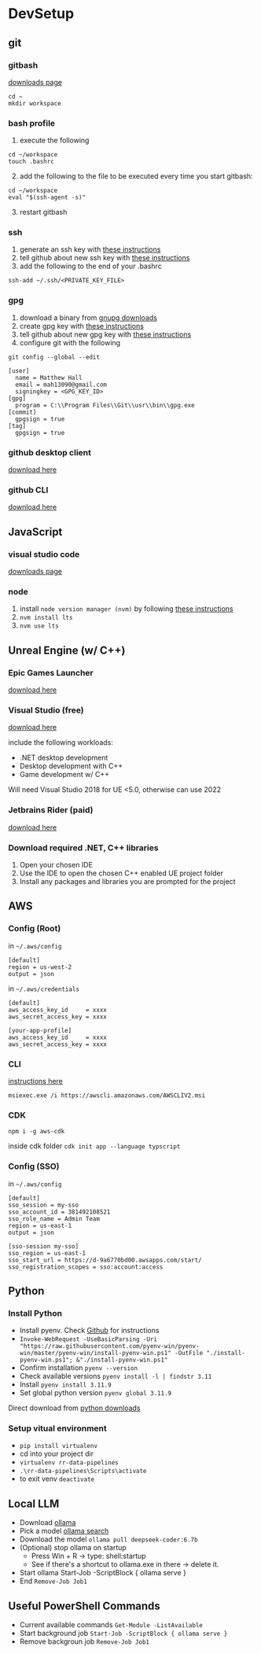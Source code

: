 # DevSetup

## git
### gitbash
[downloads page](https://git-scm.com/download/win)
```
cd ~
mkdir workspace
```

### bash profile
1. execute the following
```
cd ~/workspace
touch .bashrc
```
2. add the following to the file to be executed every time you start gitbash:
```
cd ~/workspace
eval "$(ssh-agent -s)"
```
3. restart gitbash

### ssh
1. generate an ssh key with [these instructions](https://docs.github.com/en/authentication/connecting-to-github-with-ssh/generating-a-new-ssh-key-and-adding-it-to-the-ssh-agent)
2. tell github about new ssh key with [these instructions](https://docs.github.com/en/authentication/connecting-to-github-with-ssh/adding-a-new-ssh-key-to-your-github-account)
3. add the following to the end of your .bashrc
```
ssh-add ~/.ssh/<PRIVATE_KEY_FILE>
```

### gpg
1. download a binary from [gnupg downloads](https://www.gnupg.org/download/)
2. create gpg key with [these instructions](https://docs.github.com/en/authentication/managing-commit-signature-verification/generating-a-new-gpg-key)
3. tell github about new gpg key with [these instructions](https://docs.github.com/en/authentication/managing-commit-signature-verification/telling-git-about-your-signing-key#telling-git-about-your-gpg-key-1)
4. configure git with the following
```
git config --global --edit
```
```
[user]
  name = Matthew Hall
  email = mah13090@gmail.com
  signingkey = <GPG_KEY_ID>
[gpg]
  program = C:\\Program Files\\Git\\usr\\bin\\gpg.exe
[commit]
  gpgsign = true
[tag]
  gpgsign = true
```

### github desktop client
[download here](https://desktop.github.com/)

### github CLI
[download here](https://cli.github.com/)

## JavaScript
### visual studio code
[downloads page](https://code.visualstudio.com/download)

### node
1. install `node version manager (nvm)` by following [these instructions](https://github.com/coreybutler/nvm-windows/releases)
2. `nvm install lts`
3. `nvm use lts`

## Unreal Engine (w/ C++)
### Epic Games Launcher
[download here](https://store.epicgames.com/en-US/download)

### Visual Studio (free)
[download here](https://visualstudio.microsoft.com/downloads/)

include the following workloads:
- .NET desktop development
- Desktop development with C++
- Game development w/ C++

Will need Visual Studio 2018 for UE <5.0, otherwise can use 2022

### Jetbrains Rider (paid)
[download here](https://www.jetbrains.com/rider/download)

### Download required .NET, C++ libraries
1. Open your chosen IDE
2. Use the IDE to open the chosen C++ enabled UE project folder
3. Install any packages and libraries you are prompted for the project

## AWS
### Config (Root)
in `~/.aws/config`
```
[default]
region = us-west-2
output = json
```
in `~/.aws/credentials`
```
[default]
aws_access_key_id     = xxxx
aws_secret_access_key = xxxx

[your-app-profile]
aws_access_key_id     = xxxx
aws_secret_access_key = xxxx
```

### CLI
[instructions here](https://docs.aws.amazon.com/cli/latest/userguide/getting-started-install.html)

`msiexec.exe /i https://awscli.amazonaws.com/AWSCLIV2.msi`

### CDK
`npm i -g aws-cdk`

inside cdk folder `cdk init app --language typscript`

### Config (SSO)
in `~/.aws/config`
```
[default]
sso_session = my-sso
sso_account_id = 381492108521
sso_role_name = Admin Team
region = us-east-1
output = json

[sso-session my-sso]
sso_region = us-east-1
sso_start_url = https://d-9a6770bd00.awsapps.com/start/
sso_registration_scopes = sso:account:access
```

## Python
### Install Python
- Install pyenv. Check [Github](https://github.com/pyenv-win/pyenv-win) for instructions
- `Invoke-WebRequest -UseBasicParsing -Uri "https://raw.githubusercontent.com/pyenv-win/pyenv-win/master/pyenv-win/install-pyenv-win.ps1" -OutFile "./install-pyenv-win.ps1"; &"./install-pyenv-win.ps1"`
- Confirm installation `pyenv --version`
- Check available versions `pyenv install -l | findstr 3.11`
- Install `pyenv install 3.11.9`
- Set global python version `pyenv global 3.11.9`

Direct download from [python downloads](https://www.python.org/downloads/)
### Setup vitual environment
- `pip install virtualenv`
- cd into your project dir
- `virtualenv rr-data-pipelines`
- `.\rr-data-pipelines\Scripts\activate`
- to exit venv `deactivate`

## Local LLM
- Download [ollama](https://ollama.com/download)
- Pick a model [ollama search](https://ollama.com/search)
- Download the model `ollama pull deepseek-coder:6.7b`
- (Optional) stop ollama on startup
  - Press Win + R → type: shell:startup
  - See if there's a shortcut to ollama.exe in there → delete it.
- Start ollama Start-Job -ScriptBlock { ollama serve }
- End `Remove-Job Job1`

## Useful PowerShell Commands
- Current available commands `Get-Module -ListAvailable`
- Start background job `Start-Job -ScriptBlock { ollama serve }`
- Remove backgroun job `Remove-Job Job1`